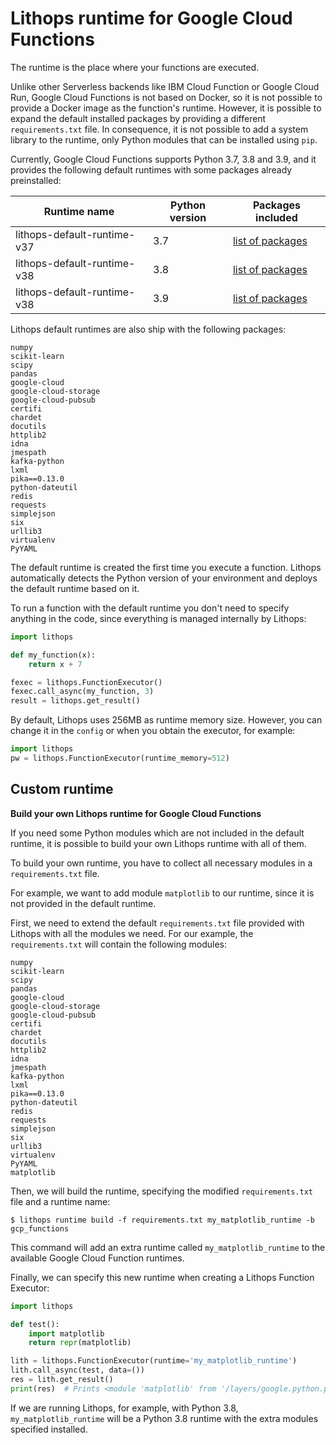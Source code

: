 # Lithops runtime for Google Cloud Functions

The runtime is the place where your functions are executed.

Unlike other Serverless backends like IBM Cloud Function or Google Cloud Run, Google Cloud Functions is not based on Docker, so it is not possible to provide a Docker image as the function's runtime.
However, it is possible to expand the default installed packages by providing a different `requirements.txt` file. In consequence, it is not possible to add a system library to the runtime, only Python modules that can be installed using `pip`.

Currently, Google Cloud Functions supports Python 3.7, 3.8 and 3.9, and it provides the following default runtimes with some packages already preinstalled:

| Runtime name | Python version | Packages included |
| ----| ----| ---- |
| lithops-default-runtime-v37 | 3.7 | [list of packages](https://cloud.google.com/functions/docs/writing/specifying-dependencies-python#pre-installed_packages) |
| lithops-default-runtime-v38 | 3.8 | [list of packages](https://cloud.google.com/functions/docs/writing/specifying-dependencies-python#pre-installed_packages) |
| lithops-default-runtime-v38 | 3.9 | [list of packages](https://cloud.google.com/functions/docs/writing/specifying-dependencies-python#pre-installed_packages) |

Lithops default runtimes are also ship with the following packages:
```
numpy
scikit-learn
scipy
pandas
google-cloud
google-cloud-storage
google-cloud-pubsub
certifi
chardet
docutils
httplib2
idna
jmespath
kafka-python
lxml
pika==0.13.0
python-dateutil
redis
requests
simplejson
six
urllib3
virtualenv
PyYAML
```

The default runtime is created the first time you execute a function. Lithops automatically detects the Python version of your environment and deploys the default runtime based on it.

To run a function with the default runtime you don't need to specify anything in the code, since everything is managed internally by Lithops:

```python
import lithops

def my_function(x):
    return x + 7

fexec = lithops.FunctionExecutor()
fexec.call_async(my_function, 3)
result = lithops.get_result()
```

By default, Lithops uses 256MB as runtime memory size. However, you can change it in the `config` or when you obtain the executor, for example:

```python
import lithops
pw = lithops.FunctionExecutor(runtime_memory=512)
```

## Custom runtime

**Build your own Lithops runtime for Google Cloud Functions**

If you need some Python modules which are not included in the default runtime, it is possible to build your own Lithops runtime with all of them.

To build your own runtime, you have to collect all necessary modules in a `requirements.txt` file.

For example, we want to add module `matplotlib` to our runtime, since it is not provided in the default runtime.

First, we need to extend the default `requirements.txt` file provided with Lithops with all the modules we need. For our example, the `requirements.txt` will contain the following modules:
```
numpy
scikit-learn
scipy
pandas
google-cloud
google-cloud-storage
google-cloud-pubsub
certifi
chardet
docutils
httplib2
idna
jmespath
kafka-python
lxml
pika==0.13.0
python-dateutil
redis
requests
simplejson
six
urllib3
virtualenv
PyYAML
matplotlib
```

Then, we will build the runtime, specifying the modified `requirements.txt` file and a runtime name:
```
$ lithops runtime build -f requirements.txt my_matplotlib_runtime -b gcp_functions
```

This command will add an extra runtime called `my_matplotlib_runtime` to the available Google Cloud Function runtimes.

Finally, we can specify this new runtime when creating a Lithops Function Executor:

```python
import lithops

def test():
    import matplotlib
    return repr(matplotlib)

lith = lithops.FunctionExecutor(runtime='my_matplotlib_runtime')
lith.call_async(test, data=())
res = lith.get_result()
print(res)  # Prints <module 'matplotlib' from '/layers/google.python.pip/pip/lib/python3.8/site-packages/matplotlib/__init__.py'>
```

If we are running Lithops, for example, with Python 3.8, `my_matplotlib_runtime` will be a Python 3.8 runtime with the extra modules specified installed.
